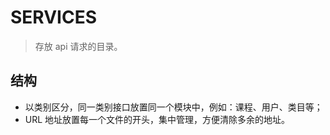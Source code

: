 # SERVICES

> 存放 api 请求的目录。

## 结构

- 以类别区分，同一类别接口放置同一个模块中，例如：课程、用户、类目等；
- URL 地址放置每一个文件的开头，集中管理，方便清除多余的地址。
